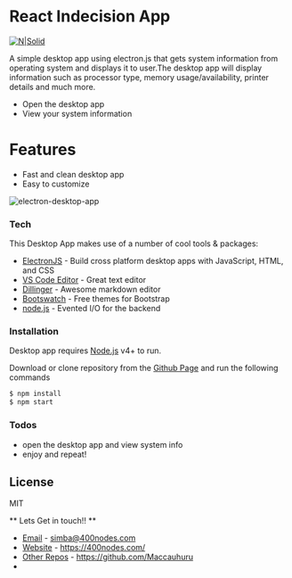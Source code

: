 # React Indecision App

[![N|Solid](https://cldup.com/dTxpPi9lDf.thumb.png)](https://nodesource.com/products/nsolid)

A simple desktop app using electron.js that gets system information from operating system and displays it to user.The desktop app will display information such as processor type, memory usage/availability, printer details and much more.

  - Open the desktop app
  - View your system information



# Features

  - Fast and clean desktop app
  - Easy to customize

![electron-desktop-app](https://user-images.githubusercontent.com/24412464/41441277-89e92962-6ff7-11e8-9456-7c08afb3f471.gif)

### Tech

This Desktop App makes use of a number of cool tools & packages:

* [ElectronJS] - Build cross platform desktop apps with JavaScript, HTML, and CSS
* [VS Code Editor] - Great text editor
* [Dillinger] - Awesome markdown editor
* [Bootswatch] - Free themes for Bootstrap
* [node.js] - Evented I/O for the backend

### Installation

Desktop app requires [Node.js](https://nodejs.org/) v4+ to run.

Download or clone repository from the [Github Page](https://github.com/Maccauhuru/Electron-Desktop-App) and run the following commands

```sh
$ npm install
$ npm start
```
### Todos

 - open the desktop app and view system info
 - enjoy and repeat!

License
----

MIT


** Lets Get in touch!! **
* [Email] - simba@400nodes.com
* [Website] - https://400nodes.com/
* [Other Repos] - https://github.com/Maccauhuru
* 
[//]: # (These are reference links used in the body of this note and get stripped out when the markdown processor does its job. There is no need to format nicely because it shouldn't be seen. Thanks SO - http://stackoverflow.com/questions/4823468/store-comments-in-markdown-syntax)

   [dill]: <https://github.com/joemccann/dillinger>
   [git-repo-url]: <https://github.com/joemccann/dillinger.git>
   [john gruber]: <http://daringfireball.net>
   [df1]: <http://daringfireball.net/projects/markdown/>
   [Markdown-it]: <https://github.com/markdown-it/markdown-it>
   [Ace Editor]: <http://ace.ajax.org>
   [node.js]: <http://nodejs.org>
   [Twitter Bootstrap]: <http://twitter.github.com/bootstrap/>
   [jQuery]: <http://jquery.com>
   [VS Code Editor]: <https://code.visualstudio.com/>
   [AngularJS]: <http://angularjs.org>
   [ReactJS]: <https://reactjs.org/>
   [Webpack]: <https://webpack.js.org/>
   [Babel]: <http://babeljs.io/>
   [SASS]: <https://reactjs.org/>
   [Gulp]: <http://gulpjs.com>
   [Dillinger]: <https://dillinger.io/>
   [Github Page]: <https://dillinger.io/>
   [Email]: <mailto:simba@400nodes.com>
   [Website]: <https://400nodes.com/>
   [Other Repos]: <https://github.com/Maccauhuru>
   [ElectronJS]: <https://electronjs.org/>
   [Bootswatch]: <https://bootswatch.com/>



